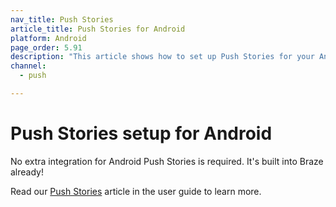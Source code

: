 ```yaml
---
nav_title: Push Stories
article_title: Push Stories for Android
platform: Android
page_order: 5.91
description: "This article shows how to set up Push Stories for your Android application."
channel:
  - push

---
```


# Push Stories setup for Android

No extra integration for Android Push Stories is required. It's built into Braze already! 

Read our [Push Stories][1] article in the user guide to learn more.

[1]: {{site.baseurl}}/user_guide/message_building_by_channel/push/advanced_push_options/push_stories/
